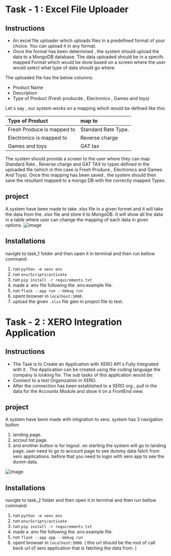 
# Task - 1 : Excel File Uploader

## Instructions
- An excel file uploader which uploads files in a predefined format of your choice. You can upload it in any format.
- Once the format has been determined , the system  should upload the data to a MongoDB database. The data uploaded should be in a specifc mapped Format which would be done based on a screen where the user would select what type of data should go where. 

The uploaded file has the below columns:
- Product Name
- Description
- Type of Product (Fresh producde , Electronics , Games and toys)

Let`s say , our system works on a mapping which would be defined like this:

|  Type of Product | map to              |
| :----------------| :-------------------|
| Fresh Produce is mapped to | Standard Rate Type. |
| Electronics is mapped to   | Reverse charge |
| Games and toys             | GAT tax |

The system should provide a screen to the user where they can map Standard Rate , Reverse charge and GAT
TAX to types defined in the uploaded file (which in this case is Fresh Produce , Electronics and Games And
Toys).
Once this mapping has been saved , the system should then save the resultant mapped to a mongo DB with the
correctly mapped Types.

## project
A system have been made to take .xlsx file in a given formet and it will take the data from the .xlsx file and store it to MongoDB.
It will show all the data in a table where user can change the mapping of each data in given options.
![image](https://github.com/TafhimFaisal/tax_star/assets/39499963/7e0a225f-9fcf-4a3c-865c-262a0de93bb4)

## Installations
navigte to task_1 folder and then open it in terminal 
and then run bellow command:

1. run ` python -m venv env `
2. run ` env/Scripts/activate `
3. run ` pip install -r requirements.txt `
4. made a .env file following the .env.example file.
5. run ` flask --app run --debug run `
6. opent browser in `localhost:5000`.
7. upload the given `.xlsx` file gien in project file to test.


# Task - 2 : XERO Integration Application
## Instructions
- The Task is to Create an Application with XERO API`s Fully Integrated with it . The Application can be created
using the coding language the company is looking for. The sub tasks of this application would be:
- Connect to a test Organization in XERO.
- After the connection has been established to a XERO org , pull in the data for the Accounts Module and show it
on a FrontEnd view.

## project
A system have benn made with intigration to xero. system has 3 navigation button 
1. landing page.
2. accout list page.
3. and enother button is for logout.
on starting the system will go to landing page. user need to go to account page to see dummy data fatch from xero applications.
before that you need to login with xero app to see the dumm data.

![image](https://github.com/TafhimFaisal/tax_star/assets/39499963/01354924-13d9-4fa0-ac2a-c26b24ef59f2)

## Installations
navigte to task_2 folder and then open it in terminal 
and then run bellow command:

1. run ` python -m venv env `
2. run ` env/Scripts/activate `
3. run ` pip install -r requirements.txt `
4. made a .env file following the .env.example file.
5. run ` flask --app app --debug run `
6. opent browser in `localhost:5000`. ( this url should be the root of call beck url of xero application that is fatching the data from. )



